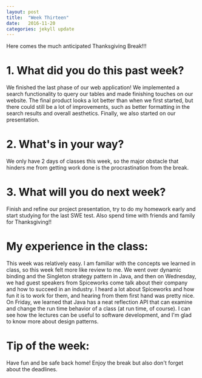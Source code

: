 ```yaml
---
layout: post
title:  "Week Thirteen"
date:   2016-11-20
categories: jekyll update
---
```


Here comes the much anticipated Thanksgiving Break!!!

# 1. What did you do this past week?
We finished the last phase of our web application! We implemented a search functionality to query our tables and made finishing touches on our website. The final product looks a lot better than when we first started, but there could still be a lot of improvements, such as better formatting in the search results and overall aesthetics. Finally, we also started on our presentation. 

# 2. What's in your way?
We only have 2 days of classes this week, so the major obstacle that hinders me from getting work done is the procrastination from the break. 

# 3. What will you do next week?
Finish and refine our project presentation, try to do my homework early and start studying for the last SWE test. Also spend time with friends and family for Thanksgiving!! 

# My experience in the class:
This week was relatively easy. I am familiar with the concepts we learned in class, so this week felt more like review to me. We went over dynamic binding and the Singleton strategy pattern in Java, and then on Wednesday, we had guest speakers from Spiceworks come talk about their company and how to succeed in an industry. I heard a lot about Spiceworks and how fun it is to work for them, and hearing from them first hand was pretty nice. On Friday, we learned that Java has a neat reflection API that can examine and change the run time behavior of a class (at run time, of course). I can see how the lectures can be useful to software development, and I'm glad to know more about design patterns.

# Tip of the week:
Have fun and be safe back home! Enjoy the break but also don't forget about the deadlines.